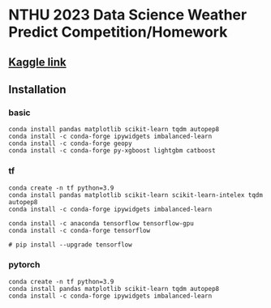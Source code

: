 # NTHU 2023 Data Science Weather Predict Competition/Homework

## [Kaggle link](https://www.kaggle.com/competitions/nthu-ds-11102-2023-hw2-vfinal)

## Installation

### basic

```bash=
conda install pandas matplotlib scikit-learn tqdm autopep8
conda install -c conda-forge ipywidgets imbalanced-learn
conda install -c conda-forge geopy
conda install -c conda-forge py-xgboost lightgbm catboost
```

### tf

```bash=
conda create -n tf python=3.9
conda install pandas matplotlib scikit-learn scikit-learn-intelex tqdm autopep8
conda install -c conda-forge ipywidgets imbalanced-learn

conda install -c anaconda tensorflow tensorflow-gpu
conda install -c conda-forge tensorflow

# pip install --upgrade tensorflow
```

### pytorch

```bash=
conda create -n tf python=3.9
conda install pandas matplotlib scikit-learn tqdm autopep8
conda install -c conda-forge ipywidgets imbalanced-learn
```
